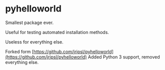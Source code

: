 # pyhelloworld

Smallest package ever.

Useful for testing automated installation methods.

Useless for everything else.

Forked form
[https://github.com/jripsl/pyhelloworld](https://github.com/jripsl/pyhelloworld)
Added Python 3 support, removed everything else.
